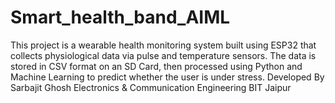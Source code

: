 # Smart_health_band_AIML
This project is a wearable health monitoring system built using ESP32 that collects physiological data via pulse and temperature sensors. The data is stored in CSV format on an SD Card, then processed using Python and Machine Learning to predict whether the user is under stress.
Developed By
Sarbajit Ghosh
Electronics & Communication Engineering
BIT Jaipur

